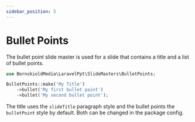 ```yaml
---
sidebar_position: 5
---
```


# Bullet Points

The bullet point slide master is used for a slide that contains a title and a list of bullet points.

```php
use BernskioldMedia\LaravelPpt\SlideMasters\BulletPoints;

BulletPoints::make('My Title')
    ->bullet('My first bullet point')
    ->bullet('My second bullet point');
```

The title uses the `slideTitle` paragraph style and the bullet points the `bulletPoint` style by default. Both can be
changed in the package config.
